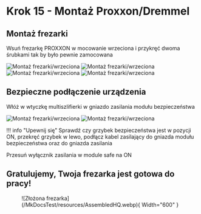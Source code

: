 # Krok 15 - Montaż Proxxon/Dremmel 

## Montaż frezarki
Wsuń frezarkę PROXXON w mocowanie wrzeciona i przykręć dwoma śrubkami tak by było pewnie zamocowana

![Montaż frezarki/wrzeciona](/MkDocsTest/resources/step15.1.webp)
![Montaż frezarki/wrzeciona](/MkDocsTest/resources/step15.2.webp)
![Montaż frezarki/wrzeciona](/MkDocsTest/resources/step15.3.webp)
![Montaż frezarki/wrzeciona](/MkDocsTest/resources/step15.4.webp)

## Bezpieczne podłączenie urządzenia
Włóż w wtyczkę multiszlifierki w gniazdo zasilania modułu bezpieczeństwa

![Montaż frezarki/wrzeciona](/MkDocsTest/resources/step15.5.webp)
![Montaż frezarki/wrzeciona](/MkDocsTest/resources/step15.6.webp)

!!! info "Upewnij się" 
      Sprawdź czy grzybek bezpieczeństwa jest w pozycji ON, przekręć grzybek w lewo, podłącz kabel zasilający do gniazda modułu bezpieczeństwa oraz do gniazda zasilania 

Przesuń wyłącznik zasilania w module safe na ON


## Gratulujemy, Twoja frezarka jest gotowa do pracy!

<figure markdown>
  ![Złożona frezarka](/MkDocsTest/resources/AssembledHQ.webp){ Width="600" }
</figure>